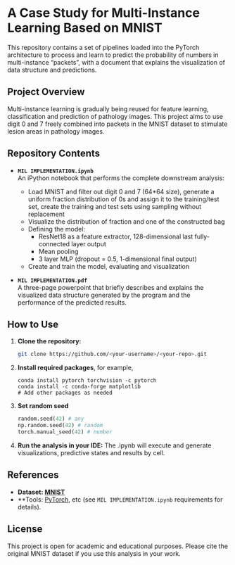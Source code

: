 # A Case Study for Multi-Instance Learning Based on MNIST

This repository contains a set of pipelines loaded into the PyTorch architecture to process and learn to predict the probability of numbers in multi-instance “packets”, with a document that explains the visualization of data structure and predictions.

## Project Overview

Multi-instance learning is gradually being reused for feature learning, classification and prediction of pathology images. This project aims to use digit 0 and 7 freely combined into packets in the MNIST dataset to stimulate lesion areas in pathology images.

## Repository Contents

- **`MIL IMPLEMENTATION.ipynb`**  
  An iPython notebook that performs the complete downstream analysis:
  - Load MNIST and filter out digit 0 and 7 (64*64 size), generate a uniform fraction distribution of 0s and assign it to the training/test set, create the training and test sets using sampling without replacement
  - Visualize the distribution of fraction and one of the constructed bag
  - Defining the model:
      - ResNet18 as a feature extractor, 128-dimensional last fully-connected layer output
      - Mean pooling
      - 3 layer MLP (dropout = 0.5, 1-dimensional final output)
  - Create and train the model, evaluating and visualization

- **`MIL IMPLEMENTATION.pdf`**  
  A three-page powerpoint that briefly describes and explains the visualized data structure generated by the program and the performance of the predicted results.
 
## How to Use

1. **Clone the repository:**
   ```bash
   git clone https://github.com/<your-username>/<your-repo>.git
2. **Install required packages**, for example,
   ```shell
   conda install pytorch torchvision -c pytorch
   conda install -c conda-forge matplotlib
   # Add other packages as needed
3. **Set random seed**
   ```python
   random.seed(42) # any
   np.random.seed(42) # random
   torch.manual_seed(42) # number
4. **Run the analysis in your IDE:**
The .ipynb will execute and generate visualizations, predictive states and results by cell.

## References

- **Dataset: [MNIST](https://www.mnist.org/)**
- **Tools: [PyTorch](https://pytorch.org/), etc (see `MIL IMPLEMENTATION.ipynb` requirements for details).

## License

This project is open for academic and educational purposes. Please cite the original MNIST dataset if you use this analysis in your work.
